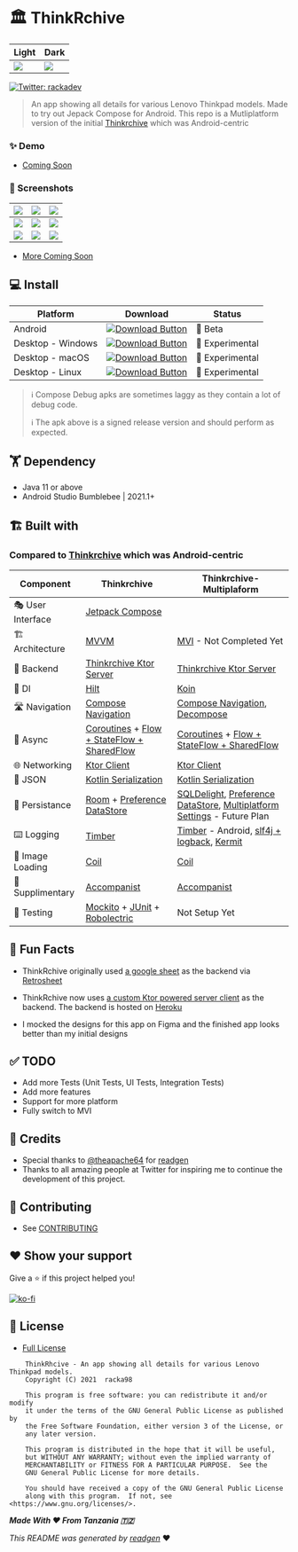 # 🏛 ThinkRchive

| Light | Dark |
|-------|------|
|![](https://i.imgur.com/DX6DhQP.png)|![](https://i.imgur.com/XAm5ld0.png)

<a href="https://twitter.com/rackadev" target="_blank">
<img alt="Twitter: rackadev" src="https://img.shields.io/twitter/follow/rackadev.svg?style=social" />
</a>

> An app showing all details for various Lenovo Thinkpad models. Made to try out Jepack Compose for Android.
> This repo is a Mutliplatform version of the initial [Thinkrchive](https://github.com/racka98/ThinkRchive) which was Android-centric

### ✨ Demo

- [Coming Soon]()

### 🤳 Screenshots

|![](https://i.imgur.com/DX6DhQP.png)|![](https://i.imgur.com/XAm5ld0.png)|![](https://i.imgur.com/Q8muSdP.png)|
|-------|------|------|
|![](https://i.imgur.com/jg1VClv.png)|![](https://i.imgur.com/llz2peN.png)|![](https://i.imgur.com/RRsKGOG.png)|
|![](https://i.imgur.com/2yVTC6l.png)|![](https://i.imgur.com/6MDKZYj.png)|![](https://i.imgur.com/4aYBsCi.png)|

- [More Coming Soon]()

## 💻 Install

| Platform | Download | Status |
|----------|----------|--------|
| Android  |[![Download Button](https://img.shields.io/static/v1?label=Thinkrchive&message=v1.0.0-alpha01&color=blue)](https://drive.google.com/file/d/1S09YR-SSyazV9-Z3U89rKysXPX6LnMXL/view?usp=sharing)| 🧪 Beta |
| Desktop - Windows  |[![Download Button](https://img.shields.io/static/v1?label=In-Progress&message=v0.0.0-experimental00&color=green)]()| 🧪 Experimental |
| Desktop - macOS  |[![Download Button](https://img.shields.io/static/v1?label=In-Progress&message=v0.0.0-experimental00&color=yellow)]()| 🧪 Experimental |
| Desktop - Linux  |[![Download Button](https://img.shields.io/static/v1?label=In-Progress&message=v0.0.0-experimental00&color=purple)]()| 🧪 Experimental |

> ℹ️ Compose Debug apks are sometimes laggy as they contain a lot of debug code.
> 
> ℹ️ The apk above is a signed release version and should perform as expected.

## 🏋 Dependency

- Java 11 or above
- Android Studio Bumblebee | 2021.1+

## 🏗️️ Built with

### Compared to [Thinkrchive](https://github.com/racka98/ThinkRchive) which was Android-centric

| Component       | Thinkrchive                   | Thinkrchive-Multiplaform                |
|----------------	|------------------------------	|-----------------------------------------|
| 🎭  User Interface    | [Jetpack Compose](https://developer.android.com/jetpack/compose)   |   |
| 🏗  Architecture    | [MVVM](https://en.wikipedia.org/wiki/Model%E2%80%93view%E2%80%93viewmodel)  |  [MVI](https://github.com/MostafaBorjali/MVI-Architecture/wiki/MVI-Architecture-Wiki) - Not Completed Yet |
| 🧠  Backend    | [Thinkrchive Ktor Server](https://github.com/racka98/Thinkrchive-Server) | [Thinkrchive Ktor Server](https://github.com/racka98/Thinkrchive-Server)  |
| 💉  DI                | [Hilt](https://dagger.dev/hilt/)  | [Koin](https://insert-koin.io/)  |
| 🛣️  Navigation        | [Compose Navigation](https://developer.android.com/jetpack/compose/navigation)   | [Compose Navigation](https://developer.android.com/jetpack/compose/navigation), [Decompose](https://arkivanov.github.io/Decompose/)  |
| 🌊  Async            | [Coroutines](https://kotlinlang.org/docs/coroutines-overview.html) + [Flow + StateFlow + SharedFlow](https://kotlin.github.io/kotlinx.coroutines/kotlinx-coroutines-core/kotlinx.coroutines.flow/) | [Coroutines](https://kotlinlang.org/docs/coroutines-overview.html) + [Flow + StateFlow + SharedFlow](https://kotlin.github.io/kotlinx.coroutines/kotlinx-coroutines-core/kotlinx.coroutines.flow/) |
| 🌐  Networking        | [Ktor Client](https://ktor.io/docs/client.html) | [Ktor Client](https://ktor.io/docs/client.html)  |
| 📄  JSON            | [Kotlin Serialization](https://github.com/Kotlin/kotlinx.serialization) | [Kotlin Serialization](https://github.com/Kotlin/kotlinx.serialization)  |
| 💾  Persistance     | [Room](https://developer.android.com/training/data-storage/room) + [Preference DataStore](https://developer.android.com/topic/libraries/architecture/datastore)   | [SQLDelight](https://cashapp.github.io/sqldelight/), [Preference DataStore](https://developer.android.com/topic/libraries/architecture/datastore), [Multiplatform Settings](https://github.com/russhwolf/multiplatform-settings) - Future Plan  |
| ⌨️  Logging            | [Timber](https://github.com/JakeWharton/timber) | [Timber](https://github.com/JakeWharton/timber) - Android, [slf4j + logback](https://www.baeldung.com/kotlin/logging), [Kermit](https://github.com/touchlab/Kermit) |
| 📸  Image Loading      | [Coil](https://coil-kt.github.io/coil/) | [Coil](https://coil-kt.github.io/coil/) |
| 🔧  Supplimentary   | [Accompanist](https://github.com/google/accompanist)  | [Accompanist](https://github.com/google/accompanist) |
| 🧪  Testing            | [Mockito](https://site.mockito.org/) + [JUnit](https://github.com/junit-team/junit5) + [Robolectric](https://github.com/robolectric/robolectric)   | Not Setup Yet  |

## 🧐 Fun Facts

- ThinkRchive
  originally used [a google sheet](https://docs.google.com/spreadsheets/d/1cFrYzzAP7i3bzSLKuBMykz3ZNUbf-YPTqRSEAwINy_E/edit?usp=sharing)
  as the backend via [Retrosheet](https://github.com/theapache64/retrosheet)
  
- ThinkRchive now uses [a custom Ktor powered server client](https://github.com/racka98/Thinkrchive-Server) as the backend. The backend is hosted on [Heroku](https://www.heroku.com)

- I mocked the designs for this app on Figma and the finished app looks better than my initial designs

## ✅ TODO

- Add more Tests (Unit Tests, UI Tests, Integration Tests)
- Add more features
- Support for more platform
- Fully switch to MVI

## 🙇 Credits

- Special thanks to [@theapache64](https://github.com/theapache64) for [readgen](https://github.com/theapache64/readgen)
- Thanks to all amazing people at Twitter for inspiring me to continue the development of this project.

## 🤝 Contributing

- See [CONTRIBUTING](/CONTRIBUTING.md)

## ❤ Show your support

Give a ⭐️ if this project helped you!

[![ko-fi](https://ko-fi.com/img/githubbutton_sm.svg)](https://ko-fi.com/U6U44Y0MQ)

## 📝 License

- [Full License](/LICENSE)

```
    ThinkRhcive - An app showing all details for various Lenovo Thinkpad models.
    Copyright (C) 2021  racka98

    This program is free software: you can redistribute it and/or modify
    it under the terms of the GNU General Public License as published by
    the Free Software Foundation, either version 3 of the License, or
    any later version.

    This program is distributed in the hope that it will be useful,
    but WITHOUT ANY WARRANTY; without even the implied warranty of
    MERCHANTABILITY or FITNESS FOR A PARTICULAR PURPOSE.  See the
    GNU General Public License for more details.

    You should have received a copy of the GNU General Public License
    along with this program.  If not, see <https://www.gnu.org/licenses/>.
```

_**Made With ❤ From Tanzania 🇹🇿**_

_This README was generated by [readgen](https://github.com/theapache64/readgen)_ ❤
